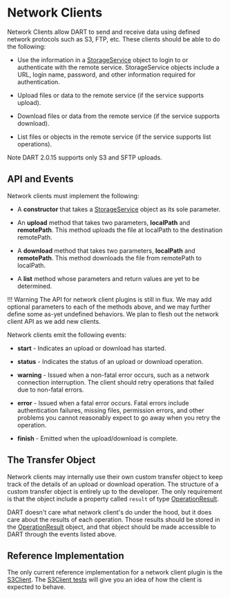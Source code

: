 # Network Clients

Network Clients allow DART to send and receive data using defined network protocols such as S3, FTP, etc. These clients should be able to do the following:

* Use the information in a [StorageService](https://aptrust.github.io/dart/StorageService.html) object to login to or authenticate with the remote service. StorageService objects include a URL, login name, password, and other information required for authentication.

* Upload files or data to the remote service (if the service supports upload).

* Download files or data from the remote service (if the service supports download).

* List files or objects in the remote service (if the service supports list operations).

Note DART 2.0.15 supports only S3 and SFTP uploads.

## API and Events

Network clients must implement the following:

* A __constructor__ that takes a [StorageService](https://aptrust.github.io/dart/StorageService.html) object as its sole parameter.

* An __upload__ method that takes two parameters, __localPath__ and __remotePath__. This method uploads the file at localPath to the destination remotePath.

* A __download__ method that takes two parameters, __localPath__ and __remotePath__. This method downloads the file from remotePath to localPath.

* A __list__ method whose parameters and return values are yet to be determined.

!!! Warning
    The API for network client plugins is still in flux. We may add optional parameters to each of the methods above, and we may further define some as-yet undefined behaviors. We plan to flesh out the network client API as we add new clients.

Network clients emit the following events:

* __start__ - Indicates an upload or download has started.

* __status__ - Indicates the status of an upload or download operation.

* __warning__ - Issued when a non-fatal error occurs, such as a network connection interruption. The client should retry operations that failed due to non-fatal errors.

* __error__ - Issued when a fatal error occurs. Fatal errors include authentication failures, missing files, permission errors, and other problems you cannot reasonably expect to go away when you retry the operation.

* __finish__ - Emitted when the upload/download is complete.

## The Transfer Object

Network clients may internally use their own custom transfer object to keep track of the details of an upload or download operation. The structure of a custom transfer object is entirely up to the developer. The only requirement is that the object include a property called `result` of type [OperationResult](https://aptrust.github.io/dart/OperationResult.html).

DART doesn't care what network client's do under the hood, but it does care about the results of each operation. Those results should be stored in the [OperationResult](https://aptrust.github.io/dart/OperationResult.html) object, and that object should be made accessible to DART through the events listed above.

## Reference Implementation

The only current reference implementation for a network client plugin is the [S3Client](https://github.com/APTrust/dart/blob/master/plugins/network/s3_client.js). The [S3Client tests](https://github.com/APTrust/dart/blob/master/plugins/network/s3_client.test.js) will give you an idea of how the client is expected to behave.
